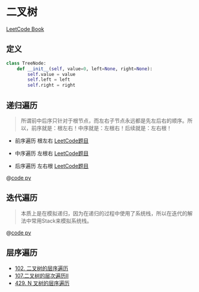 # 二叉树

[LeetCode Book](https://leetcode-cn.com/leetbook/detail/data-structure-binary-tree/)

## 定义

```py
class TreeNode: 
    def __init__(self, value=0, left=None, right=None):
        self.value = value
        self.left = left
        self.right = right
```

## 递归遍历

> 所谓前中后序只针对于根节点，而左右子节点永远都是先左后右的顺序。所以，前序就是：根左右！中序就是：左根右！后续就是：左右根！

- 前序遍历 根左右 [LeetCode题目](https://leetcode-cn.com/problems/binary-tree-preorder-traversal/)

- 中序遍历 左根右 [LeetCode题目](https://leetcode-cn.com/problems/binary-tree-inorder-traversal/)

- 后序遍历 左右根 [LeetCode题目](https://leetcode-cn.com/problems/binary-tree-postorder-traversal/)

@[code py](144二叉树的前序遍历.py)

## 迭代遍历

> 本质上是在模拟递归，因为在递归的过程中使用了系统栈，所以在迭代的解法中常用Stack来模拟系统栈。

@[code py](94二叉树的中序遍历.py)

## 层序遍历 

- [102. 二叉树的层序遍历](https://leetcode-cn.com/problems/binary-tree-level-order-traversal/)
- [107.二叉树的层次遍历II](https://leetcode-cn.com/problems/binary-tree-level-order-traversal-ii/)
- [429. N 叉树的层序遍历](https://leetcode-cn.com/problems/n-ary-tree-level-order-traversal/)